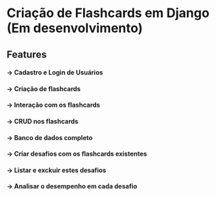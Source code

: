 # Criação de Flashcards em Django (Em desenvolvimento)

## Features
#### -> Cadastro e Login de Usuários
#### -> Criação de flashcards
#### -> Interação com os flashcards
#### -> CRUD nos flashcards
#### -> Banco de dados completo
#### -> Criar desafios com os flashcards existentes
#### -> Listar e exckuir estes desafios
#### -> Analisar o desempenho em cada desafio
